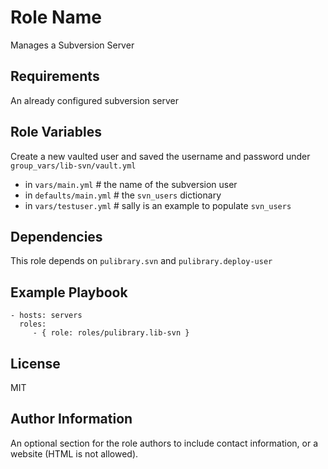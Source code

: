 Role Name
=========

Manages a Subversion Server

Requirements
------------

An already configured subversion server

Role Variables
--------------

Create a new vaulted user and saved the username and password under `group_vars/lib-svn/vault.yml`

* in `vars/main.yml` # the name of the subversion user
* in `defaults/main.yml` # the `svn_users` dictionary 
* in `vars/testuser.yml` # sally is an example to populate `svn_users`



Dependencies
------------

This role depends on `pulibrary.svn` and `pulibrary.deploy-user`

Example Playbook
----------------

    - hosts: servers
      roles:
         - { role: roles/pulibrary.lib-svn }

License
-------

MIT

Author Information
------------------

An optional section for the role authors to include contact information, or a
website (HTML is not allowed).
